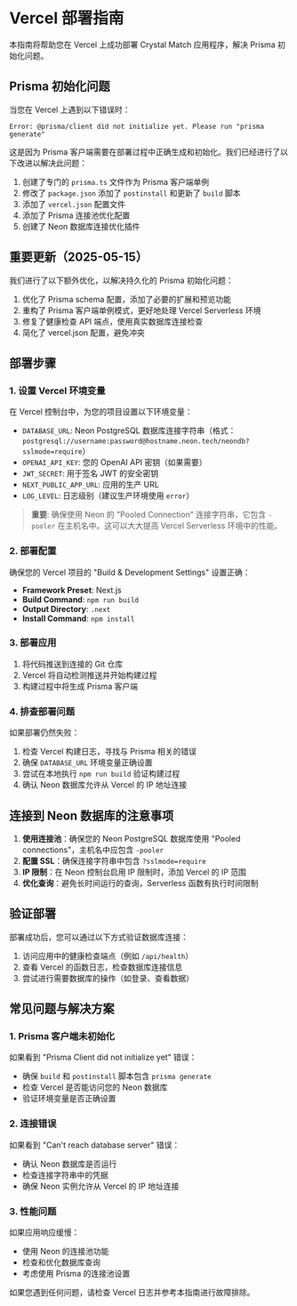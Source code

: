 # Vercel 部署指南

本指南将帮助您在 Vercel 上成功部署 Crystal Match 应用程序，解决 Prisma 初始化问题。

## Prisma 初始化问题

当您在 Vercel 上遇到以下错误时：
```
Error: @prisma/client did not initialize yet. Please run "prisma generate"
```

这是因为 Prisma 客户端需要在部署过程中正确生成和初始化。我们已经进行了以下改进以解决此问题：

1. 创建了专门的 `prisma.ts` 文件作为 Prisma 客户端单例
2. 修改了 `package.json` 添加了 `postinstall` 和更新了 `build` 脚本
3. 添加了 `vercel.json` 配置文件
4. 添加了 Prisma 连接池优化配置
5. 创建了 Neon 数据库连接优化插件

## 重要更新（2025-05-15）

我们进行了以下额外优化，以解决持久化的 Prisma 初始化问题：

1. 优化了 Prisma schema 配置，添加了必要的扩展和预览功能
2. 重构了 Prisma 客户端单例模式，更好地处理 Vercel Serverless 环境
3. 修复了健康检查 API 端点，使用真实数据库连接检查
4. 简化了 vercel.json 配置，避免冲突

## 部署步骤

### 1. 设置 Vercel 环境变量

在 Vercel 控制台中，为您的项目设置以下环境变量：

- `DATABASE_URL`: Neon PostgreSQL 数据库连接字符串（格式：`postgresql://username:password@hostname.neon.tech/neondb?sslmode=require`）
- `OPENAI_API_KEY`: 您的 OpenAI API 密钥（如果需要）
- `JWT_SECRET`: 用于签名 JWT 的安全密钥
- `NEXT_PUBLIC_APP_URL`: 应用的生产 URL
- `LOG_LEVEL`: 日志级别（建议生产环境使用 `error`）

> **重要**: 确保使用 Neon 的 "Pooled Connection" 连接字符串，它包含 `-pooler` 在主机名中。这可以大大提高 Vercel Serverless 环境中的性能。

### 2. 部署配置

确保您的 Vercel 项目的 "Build & Development Settings" 设置正确：

- **Framework Preset**: Next.js
- **Build Command**: `npm run build`
- **Output Directory**: `.next`
- **Install Command**: `npm install`

### 3. 部署应用

1. 将代码推送到连接的 Git 仓库
2. Vercel 将自动检测推送并开始构建过程
3. 构建过程中将生成 Prisma 客户端

### 4. 排查部署问题

如果部署仍然失败：

1. 检查 Vercel 构建日志，寻找与 Prisma 相关的错误
2. 确保 `DATABASE_URL` 环境变量正确设置
3. 尝试在本地执行 `npm run build` 验证构建过程
4. 确认 Neon 数据库允许从 Vercel 的 IP 地址连接

## 连接到 Neon 数据库的注意事项

1. **使用连接池**：确保您的 Neon PostgreSQL 数据库使用 "Pooled connections"，主机名中应包含 `-pooler`
2. **配置 SSL**：确保连接字符串中包含 `?sslmode=require`
3. **IP 限制**：在 Neon 控制台启用 IP 限制时，添加 Vercel 的 IP 范围
4. **优化查询**：避免长时间运行的查询，Serverless 函数有执行时间限制

## 验证部署

部署成功后，您可以通过以下方式验证数据库连接：

1. 访问应用中的健康检查端点（例如 `/api/health`）
2. 查看 Vercel 的函数日志，检查数据库连接信息
3. 尝试进行需要数据库的操作（如登录、查看数据）

## 常见问题与解决方案

### 1. Prisma 客户端未初始化

如果看到 "Prisma Client did not initialize yet" 错误：
- 确保 `build` 和 `postinstall` 脚本包含 `prisma generate`
- 检查 Vercel 是否能访问您的 Neon 数据库
- 验证环境变量是否正确设置

### 2. 连接错误

如果看到 "Can't reach database server" 错误：
- 确认 Neon 数据库是否运行
- 检查连接字符串中的凭据
- 确保 Neon 实例允许从 Vercel 的 IP 地址连接

### 3. 性能问题

如果应用响应缓慢：
- 使用 Neon 的连接池功能
- 检查和优化数据库查询
- 考虑使用 Prisma 的连接池设置

如果您遇到任何问题，请检查 Vercel 日志并参考本指南进行故障排除。 